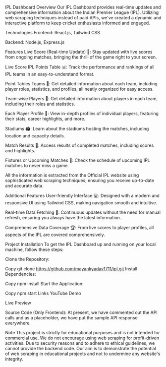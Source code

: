 IPL Dashboard
Overview
Our IPL Dashboard provides real-time updates and comprehensive information about the Indian Premier League (IPL). Utilizing web scraping techniques instead of paid APIs, we've created a dynamic and interactive platform to keep cricket enthusiasts informed and engaged. 

Technologies
Frontend: React.js, Tailwind CSS

Backend: Node.js, Express.js

Features
Live Score (Real-time Update) 🏏: Stay updated with live scores from ongoing matches, bringing the thrill of the game right to your screen.


Live Score
IPL Points Table 📊: Track the performance and rankings of all IPL teams in an easy-to-understand format.


Point Tables
Teams 🏅: Get detailed information about each team, including player roles, statistics, and profiles, all neatly organized for easy access.


Team-wise Players 🧢: Get detailed information about players in each team, including their roles and statistics.



Each Player Profile 📇: View in-depth profiles of individual players, featuring their stats, career highlights, and more.



Stadiums 🏟️: Learn about the stadiums hosting the matches, including location and capacity details.


Match Results 🥇: Access results of completed matches, including scores and highlights.


Fixtures or Upcoming Matches 📅: Check the schedule of upcoming IPL matches to never miss a game.


All the information is extracted from the Official IPL website using sophisticated web scraping techniques, ensuring you receive up-to-date and accurate data.

Additional Features
User-friendly Interface 💻: Designed with a modern and responsive UI using Tailwind CSS, making navigation smooth and intuitive.

Real-time Data Fetching 🔄: Continuous updates without the need for manual refresh, ensuring you always have the latest information.

Comprehensive Data Coverage 🏆: From live scores to player profiles, all aspects of the IPL are covered comprehensively.

Project Installation
To get the IPL Dashboard up and running on your local machine, follow these steps:

Clone the Repository:

Copy
git clone https://github.com/mayankyadav1711/ipl.git
Install Dependencies:

Copy
npm install
Start the Application:

Copy
npm start
Links 
YouTube Demo

Live Preview

Source Code (Only Frontend): At present, we have commented out the API calls and as a placeholder, we have put the sample API response everywhere. 

Note
This project is strictly for educational purposes and is not intended for commercial use. We do not encourage using web scraping for profit-driven activities. Due to security reasons and to adhere to ethical guidelines, we cannot provide the backend code. Our aim is to demonstrate the potential of web scraping in educational projects and not to undermine any website's integrity.
